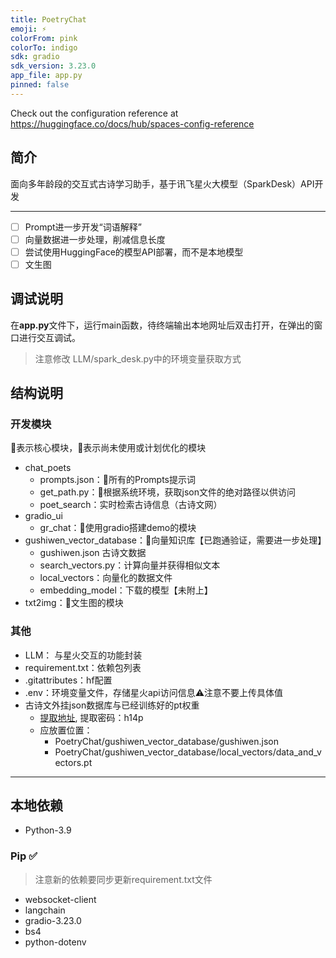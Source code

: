 ```yaml
---
title: PoetryChat
emoji: ⚡
colorFrom: pink
colorTo: indigo
sdk: gradio
sdk_version: 3.23.0
app_file: app.py
pinned: false
---
```


Check out the configuration reference at https://huggingface.co/docs/hub/spaces-config-reference


## 简介
面向多年龄段的交互式古诗学习助手，基于讯飞星火大模型（SparkDesk）API开发

---

- [ ] Prompt进一步开发“词语解释”
- [ ] 向量数据进一步处理，削减信息长度
- [ ] 尝试使用HuggingFace的模型API部署，而不是本地模型
- [ ] 文生图

## 调试说明

在**app.py**文件下，运行main函数，待终端输出本地网址后双击打开，在弹出的窗口进行交互调试。
> 注意修改 LLM/spark_desk.py中的环境变量获取方式

## 结构说明

### 开发模块
🌟表示核心模块，🌛表示尚未使用或计划优化的模块
- chat_poets 
  - prompts.json：🌟所有的Prompts提示词
  - get_path.py：🌟根据系统环境，获取json文件的绝对路径以供访问
  - poet_search：实时检索古诗信息（古诗文网）
- gradio_ui
  - gr_chat：🌟使用gradio搭建demo的模块
- gushiwen_vector_database：🌟向量知识库【已跑通验证，需要进一步处理】
  - gushiwen.json 古诗文数据
  - search_vectors.py：计算向量并获得相似文本
  - local_vectors：向量化的数据文件
  - embedding_model：下载的模型【未附上】
- txt2img：🌟文生图的模块

### 其他
- LLM： 与星火交互的功能封装
- requirement.txt：依赖包列表
- .gitattributes：hf配置
- .env：环境变量文件，存储星火api访问信息⚠️注意不要上传具体值
- 古诗文外挂json数据库与已经训练好的pt权重
  - [提取地址](https://pan.baidu.com/s/1n6x1gtNeS01bZh4_PYt4vg), 提取密码：h14p 
  - 应放置位置：
    - PoetryChat/gushiwen_vector_database/gushiwen.json
    - PoetryChat/gushiwen_vector_database/local_vectors/data_and_vectors.pt


---

## 本地依赖
- Python-3.9

### Pip ✅
> 注意新的依赖要同步更新requirement.txt文件
- websocket-client
- langchain
- gradio-3.23.0
- bs4
- python-dotenv

